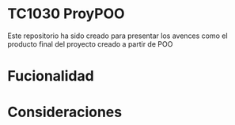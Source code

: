 # TC1030 ProyPOO
Este repositorio ha sido creado para presentar los avences como el producto final del proyecto creado a partir de POO
# Fucionalidad

# Consideraciones
